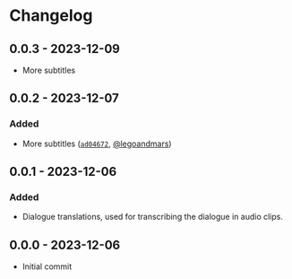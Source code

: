 # Changelog

## 0.0.3 - 2023-12-09

- More subtitles

## 0.0.2 - 2023-12-07

### Added

- More subtitles ([`ad04672`](https://github.com/JanGuillermo/LethalCompany/commit/ad046725b56c6d8dc386c3721ca008d46f82e7a1), [@legoandmars](https://github.com/legoandmars))

## 0.0.1 - 2023-12-06

### Added

- Dialogue translations, used for transcribing the dialogue in audio clips.

## 0.0.0 - 2023-12-06

- Initial commit